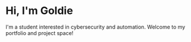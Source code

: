 # Hi, I'm Goldie
I'm a student interested in cybersecurity and automation.
Welcome to my portfolio and project space!
